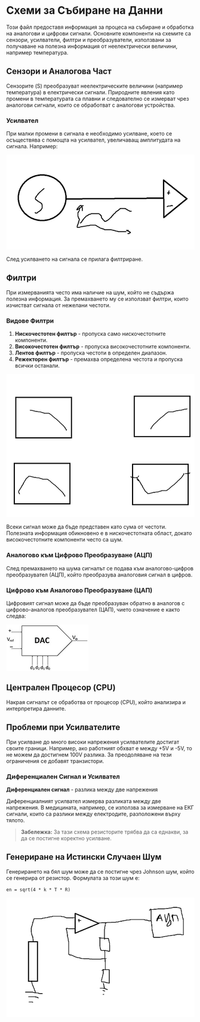 # Схеми за Събиране на Данни

Този файл предоставя информация за процеса на събиране и обработка на аналогови и цифрови сигнали. Основните компоненти на схемите са сензори, усилватели, филтри и преобразуватели, използвани за получаване на полезна информация от неелектрически величини, например температура.

## Сензори и Аналогова Част

Сензорите (S) преобразуват неелектрическите величини (например температура) в електрически сигнали. Природните явления като промени в температурата са плавни и следователно се измерват чрез аналогови сигнали, които се обработват с аналогови устройства.

### Усилвател

При малки промени в сигнала е необходимо усилване, което се осъществява с помощта на усилвател, увеличаващ амплитудата на сигнала. Например:

![Сензорна схема](images/image.png)

След усилването на сигнала се прилага филтриране.

## Филтри

При измерванията често има наличие на шум, който не съдържа полезна информация. За премахването му се използват филтри, които изчистват сигнала от нежелани честоти.

### Видове Филтри

1. **Нискочестотен филтър** - пропуска само нискочестотните компоненти.
2. **Високочестотен филтър** - пропуска високочестотните компоненти.
3. **Лентов филтър** - пропуска честоти в определен диапазон.
4. **Режекторен филтър** - премахва определена честота и пропуска всички останали.

![Видове филтри](images/image-2.png)

Всеки сигнал може да бъде представен като сума от честоти. Полезната информация обикновено е в нискочестотната област, докато високочестотните компоненти често са шум.

### Аналогово към Цифрово Преобразуване (АЦП)

След премахването на шума сигналът се подава към аналогово-цифров преобразувател (АЦП), който преобразува аналоговия сигнал в цифров. 

### Цифрово към Аналогово Преобразуване (ЦАП)

Цифровият сигнал може да бъде преобразуван обратно в аналогов с цифрово-аналогов преобразувател (ЦАП), чието означение е както следва:

![ЦАП](images/image-4.png)

## Централен Процесор (CPU)

Накрая сигналът се обработва от процесор (CPU), който анализира и интерпретира данните.

## Проблеми при Усилвателите

При усилване до много високи напрежения усилвателите достигат своите граници. Например, ако работният обхват е между +5V и -5V, то не можем да достигнем 100V разлика. За преодоляване на тези ограничения се добавят транзистори.

### Диференциален Сигнал и Усилвател
**Диференциален сигнал** - разлика между две напрежения

Диференциалният усилвател измерва разликата между две напрежения. В медицината, например, се използва за измерване на ЕКГ сигнали, които са разлики между електродите, разположени върху тялото.

> **Забележка:** За тази схема резисторите трябва да са еднакви, за да се постигне коректно усилване.

## Генериране на Истински Случаен Шум

Генерирането на бял шум може да се постигне чрез Johnson шум, който се генерира от резистор. Формулата за този шум е:

```plaintext
en = sqrt(4 * k * T * R)
```

![Шум на Джонсън](images/image-1.png)
